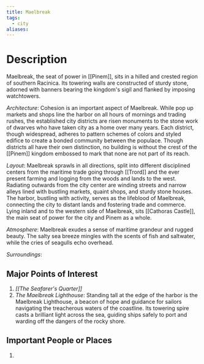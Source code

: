 ```yaml
---
title: Maelbreak
tags:
  - city
aliases:
---
```

# Description
Maelbreak, the seat of power in [[Pinem]], sits in a hilled and crested region of southern Racinica. Its towering walls are constructed of sturdy stone, adorned with banners bearing the kingdom's sigil and flanked by imposing watchtowers.

_Architecture_: Cohesion is an important aspect of Maelbreak. While pop up markets and shops line the harbor on all hours of mornings and trading rushes, the established city districts are risen monuments to the stone work of dwarves who have taken city as a home over many years. Each district, though widespread, adheres to pattern schemes of colors and styled edifice to create a bonded community between the populace. Though districts all have their own distinction, no building is without the crest of the [[Pinem]] kingdom embossed to mark that none are not part of its reach.

_Layout_: Maelbreak sprawls in all directions, split into different disciplined centers from the maritime trade going through [[Trord]] and the ever present farming and logging from the woods and lands to the west.  Radiating outwards from the city center are winding streets and narrow alleys lined with bustling markets, quaint shops, and sturdy stone houses. The harbor, bustling with activity, serves as the lifeblood of Maelbreak, connecting the city to distant lands and fostering trade and commerce. Lying inland and to the western side of Maelbreak, sits [[Cathoras Castle]], the main seat of power for the city and Pinem as a whole.

_Atmosphere_: Maelbreak exudes a sense of maritime grandeur and rugged beauty. The salty sea breeze mingles with the scents of fish and saltwater, while the cries of seagulls echo overhead.

_Surroundings_: 

## Major Points of Interest
1.  _[[The Seafarer's Quarter]]_
2. _The Maelbreak Lighthouse_: Standing tall at the edge of the harbor is the Maelbreak Lighthouse, a beacon of hope and guidance for sailors navigating the treacherous waters of the coastline. Its towering spire casts a brilliant light across the sea, guiding ships safely to port and warding off the dangers of the rocky shore.

## Important People or Places

1.  